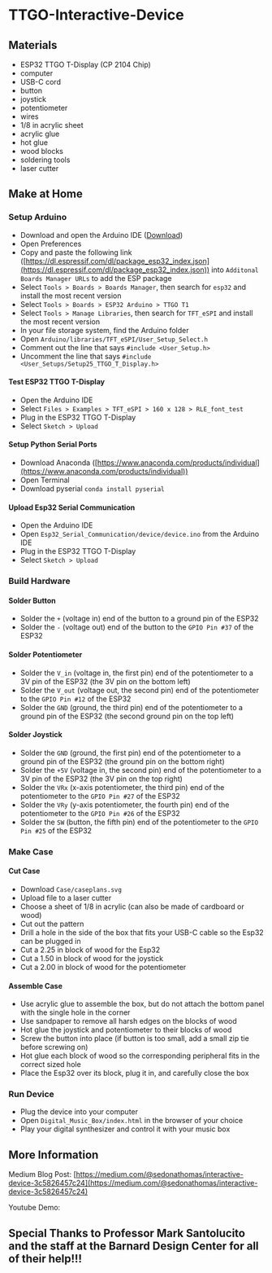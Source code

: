 # TTGO-Interactive-Device

## Materials

 - ESP32 TTGO T-Display (CP 2104 Chip)
 - computer
 - USB-C cord
 - button
 - joystick
 - potentiometer
 - wires
 - 1/8 in acrylic sheet
 - acrylic glue
 - hot glue
 - wood blocks
 - soldering tools
 - laser cutter

## Make at Home

### Setup Arduino

- Download and open the Arduino IDE ([Download](https://www.arduino.cc/en/software))
- Open Preferences 
- Copy and paste the following link ([https://dl.espressif.com/dl/package_esp32_index.json](https://dl.espressif.com/dl/package_esp32_index.json)) into `Additonal Boards Manager URLs` to add the ESP package
- Select `Tools > Boards > Boards Manager`, then search for `esp32` and install the most recent version
- Select `Tools > Boards > ESP32 Arduino > TTGO T1`
- Select `Tools > Manage Libraries`, then search for `TFT_eSPI` and install the most recent version
- In your file storage system, find the Arduino folder
- Open `Arduino/libraries/TFT_eSPI/User_Setup_Select.h`
- Comment out the line that says `#include <User_Setup.h>`
- Uncomment the line that says `#include <User_Setups/Setup25_TTGO_T_Display.h>`

#### Test ESP32 TTGO T-Display

- Open the Arduino IDE
- Select `Files > Examples > TFT_eSPI > 160 x 128 > RLE_font_test`
- Plug in the ESP32 TTGO T-Display
- Select `Sketch > Upload`

#### Setup Python Serial Ports

- Download Anaconda ([https://www.anaconda.com/products/individual](https://www.anaconda.com/products/individual))
- Open Terminal
- Download pyserial `conda install pyserial`

#### Upload Esp32 Serial Communication

- Open the Arduino IDE
- Open `Esp32_Serial_Communication/device/device.ino` from the Arduino IDE
- Plug in the ESP32 TTGO T-Display
- Select `Sketch > Upload`

### Build Hardware

#### Solder Button

- Solder the `+` (voltage in) end of the button to a ground pin of the ESP32
- Solder the `-` (voltage out) end of the button to the `GPIO Pin #37` of the ESP32

#### Solder Potentiometer

- Solder the `V_in` (voltage in, the first pin) end of the potentiometer to a 3V pin of the ESP32 (the 3V pin on the bottom left)
- Solder the `V_out` (voltage out, the second pin) end of the potentiometer to the `GPIO Pin #12` of the ESP32
- Solder the `GND` (ground, the third pin) end of the potentiometer to a ground pin of the ESP32 (the second ground pin on the top left)

#### Solder Joystick

- Solder the `GND` (ground, the first pin) end of the potentiometer to a ground pin of the ESP32 (the ground pin on the bottom right)
- Solder the `+5V` (voltage in, the second pin) end of the potentiometer to a 3V pin of the ESP32 (the 3V pin on the top right)
- Solder the `VRx` (x-axis potentiometer, the third pin) end of the potentiometer to the `GPIO Pin #27` of the ESP32
- Solder the `VRy` (y-axis potentiometer, the fourth pin) end of the potentiometer to the `GPIO Pin #26` of the ESP32
- Solder the `SW` (button, the fifth pin) end of the potentiometer to the `GPIO Pin #25` of the ESP32

### Make Case

#### Cut Case

- Download `Case/caseplans.svg`
- Upload file to a laser cutter
- Choose a sheet of 1/8 in acrylic (can also be made of cardboard or wood)
- Cut out the pattern
- Drill a hole in the side of the box that fits your USB-C cable so the Esp32 can be plugged in
- Cut a 2.25 in block of wood for the Esp32
- Cut a 1.50 in block of wood for the joystick
- Cut a 2.00 in block of wood for the potentiometer

#### Assemble Case

- Use acrylic glue to assemble the box, but do not attach the bottom panel with the single hole in the corner
- Use sandpaper to remove all harsh edges on the blocks of wood
- Hot glue the joystick and potentiometer to their blocks of wood
- Screw the button into place (if button is too small, add a small zip tie before screwing on)
- Hot glue each block of wood so the corresponding peripheral fits in the correct sized hole
- Place the Esp32 over its block, plug it in, and carefully close the box

### Run Device

- Plug the device into your computer
- Open `Digital_Music_Box/index.html` in the browser of your choice
- Play your digital synthesizer and control it with your music box 

## More Information

Medium Blog Post: [https://medium.com/@sedonathomas/interactive-device-3c5826457c24](https://medium.com/@sedonathomas/interactive-device-3c5826457c24)

Youtube Demo: 

##
## Special Thanks to Professor Mark Santolucito and the staff at the Barnard Design Center for all of their help!!!

